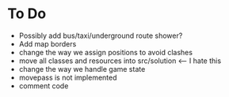 # To Do
- Possibly add bus/taxi/underground route shower?
- Add map borders
- change the way we assign positions to avoid clashes
- move all classes and resources into src/solution <-- I hate this
- change the way we handle game state
- movepass is not implemented
- comment code










